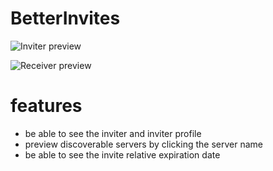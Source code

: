 # BetterInvites

![Inviter preview](https://cdn.nest.rip/uploads/0438e1e9-405f-479b-a6ec-ed36224c5b28.png)

![Receiver preview](https://cdn.nest.rip/uploads/0c454567-31ea-48da-9684-adb619bc2098.png)

# features

- be able to see the inviter and inviter profile
- preview discoverable servers by clicking the server name
- be able to see the invite relative expiration date

